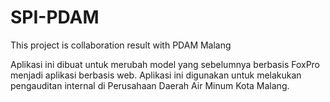 # SPI-PDAM
This project is collaboration result with PDAM Malang

Aplikasi ini dibuat untuk merubah model yang sebelumnya berbasis FoxPro menjadi aplikasi berbasis web. Aplikasi ini digunakan untuk melakukan pengauditan internal di Perusahaan Daerah Air Minum Kota Malang.
